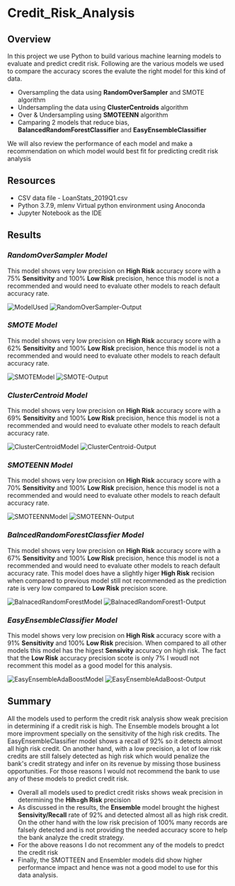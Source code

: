 # Credit_Risk_Analysis
## Overview
In this project we use Python to build various machine learning models to evaluate and predict credit risk. 
Following are the various models we used to compare the accuracy scores the evalute the right model for this kind of data.
* Oversampling the data using **RandomOverSampler** and SMOTE algorithm
* Undersampling the data using **ClusterCentroids** algorithm
* Over & Undersampling using **SMOTEENN** algorithm
* Camparing 2 models that reduce bias, **BalancedRandomForestClassifier** and **EasyEnsembleClassifier**

We will also review the performance of each model and make a recommendation on which model would best fit for predicting credit risk analysis

## Resources
* CSV data file - LoanStats_2019Q1.csv
* Python 3.7.9, mlenv Virtual python environment using Anoconda
* Jupyter Notebook as the IDE

## Results

### *RandomOverSampler Model*

This model shows very low precision on **High Risk** accuracy score with a 75% **Sensitivity** and 100% **Low Risk** precision, hence this model is not a recommended and would need to evaluate other models to reach default accuracy rate.

![ModelUsed](images/RandonOverSampler1.png)
![RandomOverSampler-Output](images/RandonOverSampler2.png)


### *SMOTE Model*

This model shows very low precision on **High Risk** accuracy score with a 62% **Sensitivity** and 100% **Low Risk** precision, hence this model is not a recommended and would need to evaluate other models to reach default accuracy rate.

![SMOTEModel](images/SMOTE1.png)
![SMOTE-Output](images/SMOTE2.png)

### *ClusterCentroid Model*

This model shows very low precision on **High Risk** accuracy score with a 69% **Sensitivity** and 100% **Low Risk** precision, hence this model is not a recommended and would need to evaluate other models to reach default accuracy rate.

![ClusterCentroidModel](images/ClusterCentroids1.png)
![ClusterCentroid-Output](images/ClusterCentroids2.png)

### *SMOTEENN Model*
This model shows very low precision on **High Risk** accuracy score with a 70% **Sensitivity** and 100% **Low Risk** precision, hence this model is not a recommended and would need to evaluate other models to reach default accuracy rate.

![SMOTEENNModel](images/SMOTEENN1.png)
![SMOTEENN-Output](images/SMOTEENN2.png)

### *BalncedRandomForestClassfier Model*

This model shows very low precision on **High Risk** accuracy score with a 67% **Sensitivity** and 100% **Low Risk** precision, hence this model is not a recommended and would need to evaluate other models to reach default accuracy rate. This model does have a slightly higer **High Risk** recision when compared to previous model still not recommended as the prediction rate is very low compared to **Low Risk** precision score.

![BalnacedRandomForestModel](images/BalnacedRandomForest1.png)
![BalnacedRandomForest1-Output](images/BalnacedRandomForest2.png)

### *EasyEnsembleClassifier Model*

This model shows very low precision on **High Risk** accuracy score with a 91% **Sensitivity** and 100% **Low Risk** precision. When compared to all other models this model has the higest **Sensivity** accuracy on high risk. The fact that the **Low Risk** accuracy precision scote is only 7% I woudl not recomment this model as a good model for this analysis.

![EasyEnsembleAdaBoostModel](images/EasyEnsembleAdaBoost1.png)
![EasyEnsembleAdaBoost-Output](images/EasyEnsembleA2aBoost2.png)

## Summary
All the models used to perform the credit risk analysis show weak precision in determining if a credit risk is high.
The Ensemble models brought a lot more improvment specially on the sensitivity of the high risk credits.
The EasyEnsembleClassifier model shows a recall of 92% so it detects almost all high risk credit. On another hand, with a low precision, a lot of low risk credits are still falsely detected as high risk which would penalize the bank's credit strategy and infer on its revenue by missing those business opportunities.
For those reasons I would not recommend the bank to use any of these models to predict credit risk.


* Overall all models used to predict credit risks shows weak precision in determining the **Hih=gh Risk** precision
* As discussed in the results, the **Ensemble** model brought the highest **Sensivity/Recall** rate of 92% and detected almost all as high risk credit. On the other hand with the low risk precision of 100% many records are falsely detected and is not providing the needed accuracy score to help the bank analyze the credit strategy.
* For the above reasons I do not recomment any of the models to predct the credit risk
* Finally, the SMOTTEEN and Ensembler models did show higher performance impact and hence was not a good model to use for this data analysis.
